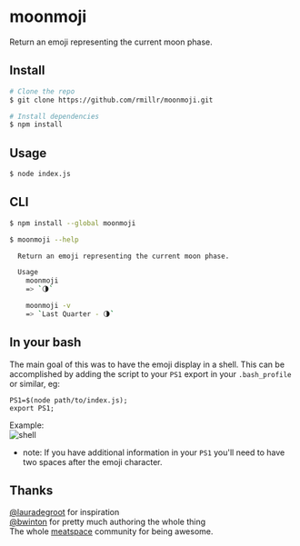 moonmoji
========
Return an emoji representing the current moon phase.

Install
------------
```sh
# Clone the repo
$ git clone https://github.com/rmillr/moonmoji.git

# Install dependencies
$ npm install
```

Usage
-----
```sh
$ node index.js
```

CLI
---
```sh
$ npm install --global moonmoji
```

```sh
$ moonmoji --help

  Return an emoji representing the current moon phase.

  Usage
    moonmoji
    => `🌗`

    moonmoji -v
    => `Last Quarter - 🌗`
```

In your bash
------------
The main goal of this was to have the emoji display in a shell. This can be accomplished by adding the script to your `PS1` export in your `.bash_profile` or similar, eg:  

`PS1=$(node path/to/index.js);`  
`export PS1;`

Example:  
![shell](http://i.imgur.com/NiWPceH.png)

* note: If you have additional information in your `PS1` you'll need to have two spaces after the emoji character.

Thanks
------

[@lauradegroot](https://github.com/lauradegroot) for inspiration  
[@bwinton](https://github.com/bwinton) for pretty much authoring the whole thing  
The whole [meatspace](https://chat.meatspac.es/) community for being awesome.


